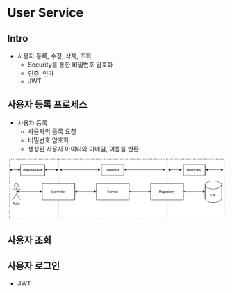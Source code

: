 # User Service 

## Intro

- 사용자 등록, 수정, 삭제, 조회
	- Security를 통한 비밀번호 암호화
	- 인증, 인가
	- JWT


## 사용자 등록 프로세스

- 사용자 등록
	- 사용자의 등록 요청
	- 비밀번호 암호화
	- 생성된 사용자 아이디와 이메일, 이름을 반환

![사용자 등록 프로세스](docs/create_user_process.png)


## 사용자 조회

## 사용자 로그인

- JWT

